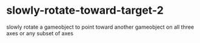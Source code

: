 # slowly-rotate-toward-target-2
slowly rotate a gameobject to point toward another gameobject on all three axes or any subset of axes
